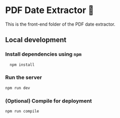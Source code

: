 # PDF Date Extractor 📅

This is the front-end folder of the PDF date extractor.

## Local development

### Install dependencies using `npm`

```bash
  npm install
```

### Run the server

```bash
npm run dev
```

### (Optional) Compile for deployment

```bash
npm run compile
```
